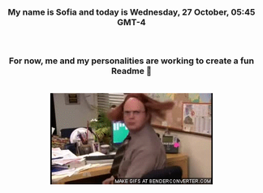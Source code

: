 


<div align="center">
<h3 >My name is Sofia and today is Wednesday, 27 October, 05:45 GMT-4</h3><br>
<h3 >For now, me and my personalities are working to create a fun Readme 👋
</h3><br>
<img src='img/dwight.gif' alt='working...'/>
</div>
